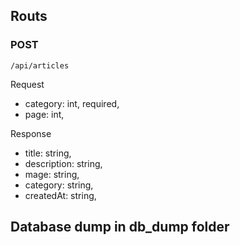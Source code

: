 ## Routs
### POST
    /api/articles
    
Request
- category: int, required,
- page: int,

Response
- title: string,
- description: string,
- mage: string,
- category: string,
- createdAt: string,

## Database dump in db_dump folder
